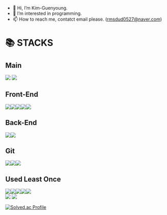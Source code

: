 - 👋 Hi, I’m Kim-Guenyoung.
- 👀 I’m interested in programming.
- 📫 How to reach me, contatct email please. (rmsdud0527@naver.com)
<!--- 💞️ I’m looking to collaborate on ... 글쎄 . . --->

<!---
kim-guenyoung/kim-guenyoung is a ✨ special ✨ repository because its `README.md` (this file) appears on your GitHub profile.
You can click the Preview link to take a look at your changes.
--->
<div>
  <h1>📚 STACKS</h1>
  <h2>Main</h2>
  <img src="https://img.shields.io/badge/python-3776AB?style=for-the-badge&logo=python&logoColor=white"> <img src="https://img.shields.io/badge/c++-00599C?style=for-the-badge&logo=c%2B%2B&logoColor=white"><br>
  <h2>Front-End</h2>
  <img src="https://img.shields.io/badge/HTML5-E34F26?style=flat-square&logo=html5&logoColor=white"/><img src="https://img.shields.io/badge/CSS3-1572B6?style=flat-square&logo=css3&logoColor=white"/><img src="https://img.shields.io/badge/JavaScript-F7DF1E?style=flat-square&logo=javascript&logoColor=white"/><img src="https://img.shields.io/badge/jQuery-0769AD?style=flat-square&logo=jQuery&logoColor=white"/><img src="https://img.shields.io/badge/React-61DAFB?style=for-the-badge&logo=React&logoColor=white"><br>

  <h2>Back-End</h2>
  <img src="https://img.shields.io/badge/java-007396?style=for-the-badge&logo=java&logoColor=white"/><img src="https://img.shields.io/badge/flask-000000?style=for-the-badge&logo=flask&logoColor=white"><br>
  <h2>Git</h2>
  <img src="https://img.shields.io/badge/github-181717?style=for-the-badge&logo=github&logoColor=white"><img src="https://img.shields.io/badge/git-F05032?style=for-the-badge&logo=git&logoColor=white"><img src="https://img.shields.io/badge/fontawesome-339AF0?style=for-the-badge&logo=fontawesome&logoColor=white"><br>
  <h2>Used Least Once</h2>
  <img src="https://img.shields.io/badge/MySQL-4479A1?style=flat-square&logo=MySQL&logoColor=white"/><img src="https://img.shields.io/badge/AWS Lambda-FF9900?style=flat-square&logo=AWS Lambda&logoColor=white"/><img src="https://img.shields.io/badge/Amazon AWS #569A31?style=flat-square&logo=Amaxon AWS &logoColor=white"/><img src="https://img.shields.io/badge/Elasticsearch-005571?style=flat-square&logo=Elasticsearch&logoColor=white"/><img src="https://img.shields.io/badge/node.js-339933?style=for-the-badge&logo=Node.js&logoColor=white"><br>
</div>
<a href="https://hits.seeyoufarm.com"><img src="https://hits.seeyoufarm.com/api/count/incr/badge.svg?url=https%3A%2F%2Fgithub.com%2Fkim-guenyoung%2Fhit-counter&count_bg=%231887CE&title_bg=%23B7D1E6&icon=&icon_color=%23E7E7E7&title=hits&edge_flat=false"/></a>

<a href="s">
  <img src="https://github-readme-stats.vercel.app/api?username=kim-guenyoung&theme=tokyomorning&show_icons=true"/>
</a>

[![Solved.ac Profile](https://mazassumnida.wtf/api/v2/generate_badge?boj=rmsdud0527)](https://solved.ac/rmsdud0527)
